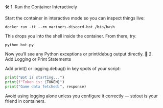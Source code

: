 🛠️ 1. Run the Container Interactively

Start the container in interactive mode so you can inspect things live:

`docker run -it --rm mariners-discord-bot /bin/bash`

This drops you into the shell inside the container. From there, try:

`python bot.py`

Now you’ll see any Python exceptions or print/debug output directly.
🧾 2. Add Logging or Print Statements

Add print() or logging.debug() in key spots of your script:

```python
print("Bot is starting...")
print(f"Token is: {TOKEN}")
print("Game data fetched:", response)
```

Avoid using logging alone unless you configure it correctly — stdout is your friend in containers.